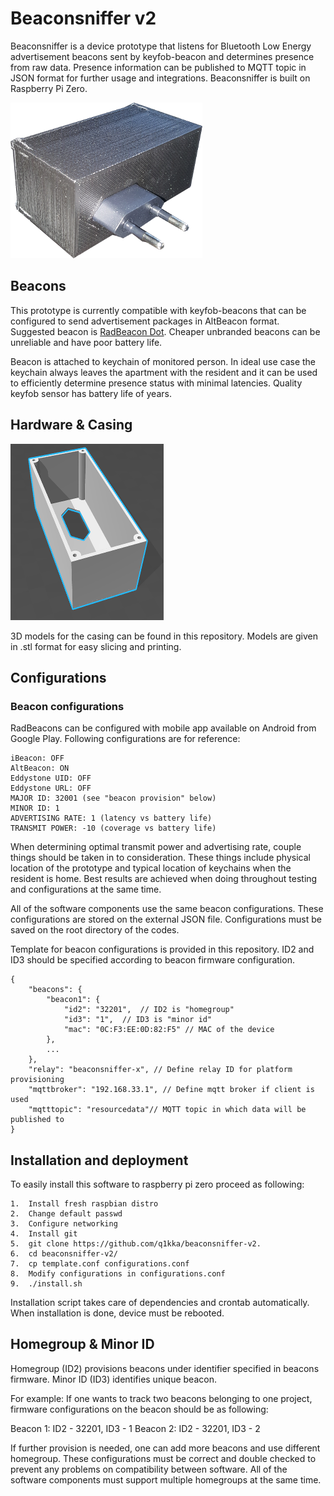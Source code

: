 # Beaconsniffer v2

Beaconsniffer is a device prototype that listens for Bluetooth Low Energy advertisement beacons sent by
keyfob-beacon and determines presence from raw data. Presence information can be published to MQTT topic
in JSON format for further usage and integrations. Beaconsniffer is built on Raspberry Pi Zero.

![Beaconsniffer](/doc/bsniffer.png)

## Beacons
This prototype is currently compatible with keyfob-beacons that can be configured to send advertisement
packages in AltBeacon format. Suggested beacon is [RadBeacon Dot](/). Cheaper unbranded beacons can be
unreliable and have poor battery life.

Beacon is attached to keychain of monitored person. In ideal use case the keychain always leaves the
apartment with the resident and it can be used to efficiently determine presence status with minimal latencies.
Quality keyfob sensor has battery life of years.
 
## Hardware & Casing
![3D Model](/doc/model.png)

3D models for the casing can be found in this repository. Models are given in .stl format for
easy slicing and printing.

## Configurations
### Beacon configurations
RadBeacons can be configured with mobile app available on Android from Google Play. Following configurations
are for reference:

```
iBeacon: OFF
AltBeacon: ON
Eddystone UID: OFF
Eddystone URL: OFF
MAJOR ID: 32001 (see "beacon provision" below)
MINOR ID: 1
ADVERTISING RATE: 1 (latency vs battery life)
TRANSMIT POWER: -10 (coverage vs battery life)
```

When determining optimal transmit power and advertising rate, couple things should be taken in to 
consideration. These things include physical location of the prototype and typical location of keychains
when the resident is home. Best results are achieved when doing throughout testing and configurations at 
the same time.

All of the software components use the same beacon configurations. These configurations are stored
on the external JSON file. Configurations must be saved on the root directory of the codes.

Template for beacon configurations is provided in this repository.
ID2 and ID3 should be specified according to beacon firmware configuration.

```
{
    "beacons": {
        "beacon1": {
            "id2": "32201",  // ID2 is "homegroup"
            "id3": "1",  // ID3 is "minor id"
            "mac": "0C:F3:EE:0D:82:F5" // MAC of the device
        },
        ...
    },
    "relay": "beaconsniffer-x", // Define relay ID for platform provisioning
    "mqttbroker": "192.168.33.1", // Define mqtt broker if client is used
    "mqtttopic": "resourcedata"// MQTT topic in which data will be published to
}
```
## Installation and deployment
To easily install this software to raspberry pi zero proceed as following:
```
1.  Install fresh raspbian distro
2.  Change default passwd
3.  Configure networking
4.  Install git
5.  git clone https://github.com/q1kka/beaconsniffer-v2.
6.  cd beaconsniffer-v2/
7.  cp template.conf configurations.conf
8.  Modify configurations in configurations.conf
9.  ./install.sh

```
Installation script takes care of dependencies and crontab automatically. When installation
is done, device must be rebooted.

## Homegroup & Minor ID
Homegroup (ID2) provisions beacons under identifier specified in beacons firmware.
Minor ID (ID3) identifies unique beacon.

For example: If one wants to track two beacons belonging to one project,
firmware configurations on the beacon should be as following:

Beacon 1:  ID2 - 32201, ID3 - 1
Beacon 2: ID2 - 32201, ID3 - 2

If further provision is needed, one can add more beacons and use different homegroup.
These configurations must be correct and double checked to prevent any problems on compatibility between software.
All of the software components must support multiple homegroups at the same time.